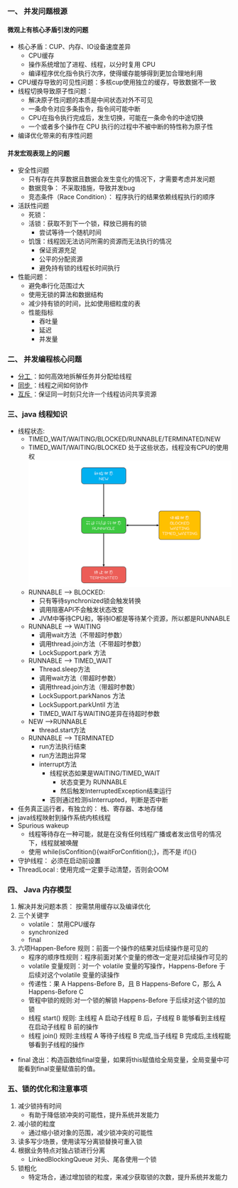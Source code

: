### 一、 并发问题根源
#### 微观上有核心矛盾引发的问题
- 核心矛盾：CUP、内存、IO设备速度差异
    - CPU缓存
    - 操作系统增加了进程、线程，以分时复用 CPU
    - 编译程序优化指令执行次序，使得缓存能够得到更加合理地利用
- CPU缓存导致的可见性问题：多核cup使用独立的缓存，导致数据不一致
- 线程切换导致原子性问题：
    - 解决原子性问题的本质是中间状态对外不可见
    - 一条命令对应多条指令，指令间可能中断
    - CPU在指令执行完成后，发生切换，可能在一条命令的中途切换
    - 一个或者多个操作在 CPU 执行的过程中不被中断的特性称为原子性
- 编译优化带来的有序性问题
    
#### 并发宏观表现上的问题
- 安全性问题
    - 只有存在共享数据且数据会发生变化的情况下，才需要考虑并发问题
    - 数据竞争： 不采取措施，导致并发bug
    - 竞态条件（Race Condition）： 程序执行的结果依赖线程执行的顺序
- 活跃性问题
    - 死锁：
    - 活锁：获取不到下一个锁，释放已拥有的锁
        - 尝试等待一个随机时间
    - 饥饿：线程因无法访问所需的资源而无法执行的情况
        - 保证资源充足
        - 公平的分配资源
        - 避免持有锁的线程长时间执行
- 性能问题：
    - 避免串行化范围过大
    - 使用无锁的算法和数据结构
    - 减少持有锁的时间，比如使用细粒度的表
    - 性能指标
        - 吞吐量
        - 延迟
        - 并发量     
                
### 二、 并发编程核心问题
- [分工 ](并发-分工处理方式.md)：如何高效地拆解任务并分配给线程
- [同步 ](并发-同步处理方式.md)：线程之间如何协作
- [互斥 ](并发-互斥处理模式.md)：保证同一时刻只允许一个线程访问共享资源 

### 三、java 线程知识
- 线程状态:
    - TIMED_WAIT/WAITING/BLOCKED/RUNNABLE/TERMINATED/NEW
    - TIMED_WAIT/WAITING/BLOCKED 处于这些状态，线程没有CPU的使用权
     ![image](../../../docs/java并发编程/images/thread_state.png)
    - RUNNABLE --> BLOCKED:
         - 只有等待synchronized锁会触发转换
         - 调用阻塞API不会触发状态改变
         - JVM中等待CPU和，等待IO都是等待某个资源，所以都是RUNNABLE
    - RUNNABLE --> WAITING
        - 调用wait方法（不带超时参数）
        - 调用thread.join方法（不带超时参数）
        - LockSupport.park 方法
    - RUNNABLE --> TIMED_WAIT
        - Thread.sleep方法
        - 调用wait方法（带超时参数）
        - 调用thread.join方法（带超时参数）
        - LockSupport.parkNanos 方法
        - LockSupport.parkUntil 方法
        - TIMED_WAIT与WAITING差异在待超时参数
    - NEW -->RUNNABLE
        - thread.start方法
    - RUNNABLE --> TERMINATED
        - run方法执行结束
        - run方法跑出异常
        - interrupt方法
            - 线程状态如果是WAITING/TIMED_WAIT 
                - 状态变更为 RUNNABLE
                - 然后触发InterruptedException结束运行
            - 否则通过检测isInterrupted，判断是否中断
- 任务真正运行者，有独立的： 栈、寄存器、本地存储
- java线程映射到操作系统内核线程
- Spurious wakeup
    - 线程等待存在一种可能，就是在没有任何线程广播或者发出信号的情况下，线程就被唤醒 
    - 使用 while(isConfition(){waitForConfition();}，而不是 if(){}
- 守护线程： 必须在启动前设置
- ThreadLocal : 使用完成一定要手动清楚，否则会OOM
                  
### 四、 Java 内存模型
1. 解决并发问题本质： 按需禁用缓存以及编译优化 
2. 三个关键字
    - volatile： 禁用CPU缓存
    - synchronized
    - final
3. 六项Happen-Before 规则：前面一个操作的结果对后续操作是可见的
    - 程序的顺序性规则：程序前面对某个变量的修改一定是对后续操作可见的 
    - volatile 变量规则：对一个 volatile 变量的写操作，Happens-Before 于后续对这个volatile 变量的读操作 
    - 传递性：果 A Happens-Before B，且 B Happens-Before C，那么 A Happens-Before C
    - 管程中锁的规则:对一个锁的解锁 Happens-Before 于后续对这个锁的加锁
    - 线程 start() 规则: 主线程 A 启动子线程 B 后，子线程 B 能够看到主线程在启动子线程 B 前的操作 
    - 线程 join() 规则:主线程 A 等待子线程 B 完成,当子线程 B 完成后,主线程能够看到子线程的操作 
- final 逸出：构造函数给final变量，如果将this赋值给全局变量，全局变量中可能看到final变量赋值前的值。
 
### 五、锁的优化和注意事项
1. 减少锁持有时间
    - 有助于降低锁冲突的可能性，提升系统并发能力    
2. 减小锁的粒度
    - 通过缩小锁对象的范围，减少锁冲突的可能性
3. 读多写少场景，使用读写分离锁替换可重入锁
4. 根据业务特点对独占锁进行分离
    - LinkedBlockingQueue 对头、尾各使用一个锁
5. 锁粗化
    - 特定场合，通过增加锁的粒度，来减少获取锁的次数，提升系统并发能力


    

    

   


        




 

        